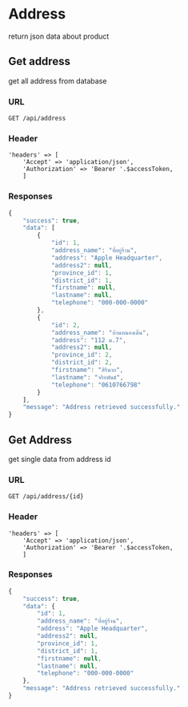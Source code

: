 # Address

return json data about product

## Get address

get all address from database

### URL

```http
GET /api/address
```

### Header

```
'headers' => [
    'Accept' => 'application/json',
    'Authorization' => 'Bearer '.$accessToken,
    ]
```

### Responses

```javascript
{
    "success": true,
    "data": [
        {
            "id": 1,
            "address_name": "ที่อยู่ร้าน",
            "address": "Apple Headquarter",
            "address2": null,
            "province_id": 1,
            "district_id": 1,
            "firstname": null,
            "lastname": null,
            "telephone": "000-000-0000"
        },
        {
            "id": 2,
            "address_name": "บ้านหนองเดิ่น",
            "address": "112 ม.7",
            "address2": null,
            "province_id": 2,
            "district_id": 2,
            "firstname": "สิรินาถ",
            "lastname": "จริยพันธ์",
            "telephone": "0610766798"
        }
    ],
    "message": "Address retrieved successfully."
}
```

## Get Address

get single data from address id

### URL

```http
GET /api/address/{id}
```

### Header

```
'headers' => [
    'Accept' => 'application/json',
    'Authorization' => 'Bearer '.$accessToken,
    ]
```

### Responses

```javascript
{
    "success": true,
    "data": {
        "id": 1,
        "address_name": "ที่อยู่ร้าน",
        "address": "Apple Headquarter",
        "address2": null,
        "province_id": 1,
        "district_id": 1,
        "firstname": null,
        "lastname": null,
        "telephone": "000-000-0000"
    },
    "message": "Address retrieved successfully."
}
```